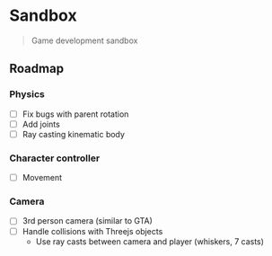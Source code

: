 # Sandbox

> Game development sandbox

## Roadmap

### Physics

- [ ] Fix bugs with parent rotation
- [ ] Add joints
- [ ] Ray casting kinematic body

### Character controller

- [ ] Movement

### Camera

- [ ] 3rd person camera (similar to GTA)
- [ ] Handle collisions with Threejs objects
  - Use ray casts between camera and player (whiskers, 7 casts)

